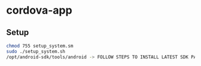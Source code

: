 # cordova-app

## Setup

```bash
chmod 755 setup_system.sm
sudo ./setup_system.sh
/opt/android-sdk/tools/android -> FOLLOW STEPS TO INSTALL LATEST SDK PACKAGES
```
